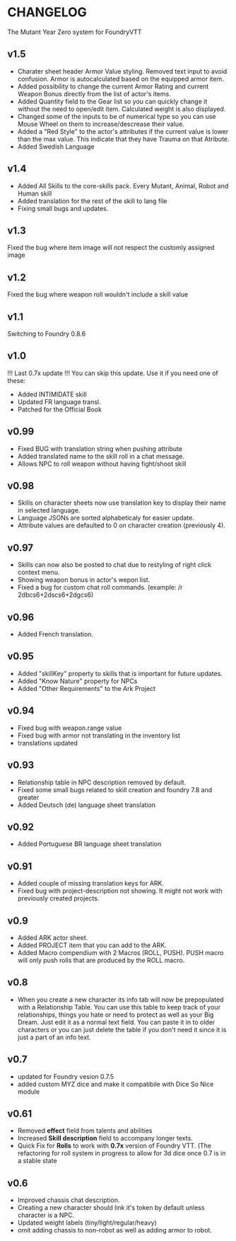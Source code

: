 # CHANGELOG

The Mutant Year Zero system for FoundryVTT

## v1.5

-   Charater sheet header Armor Value styling. Removed text input to avoid confusion. Armor is autocalculated based on the equipped armor item.
-   Added possibility to change the current Armor Rating and current Weapon Bonus directly from the list of actor's items.
-   Added Quantity field to the Gear list so you can quickly change it without the need to open/edit item. Calculated weight is also displayed.
-   Changed some of the inputs to be of numerical type so you can use Mouse Wheel on them to increase/descrease their value.
-   Added a "Red Style" to the actor's attributes if the current value is lower than the max value. This indicate that they have Trauma on that Atribute.
-   Added Swedish Language

## v1.4

-   Added All Skills to the core-skills pack. Every Mutant, Animal, Robot and Human skill
-   Added translation for the rest of the skill to lang file
-   Fixing small bugs and updates.

## v1.3

Fixed the bug where item image will not respect the customly assigned image

## v1.2

Fixed the bug where weapon roll wouldn't include a skill value

## v1.1

Switching to Foundry 0.8.6

## v1.0

!!! Last 0.7x update !!!
You can skip this update. Use it if you need one of these:

-   Added INTIMIDATE skill
-   Updated FR language transl.
-   Patched for the Official Book

## v0.99

-   Fixed BUG with translation string when pushing attribute
-   Added translated name to the skill roll in a chat message.
-   Allows NPC to roll weapon without having fight/shoot skill

## v0.98

-   Skills on character sheets now use translation key to display their name in selected language.
-   Language JSONs are sorted alphabeticaly for easier update.
-   Attribute values are defaulted to 0 on character creation (previously 4).

## v0.97

-   Skills can now also be posted to chat due to restyling of right click context menu.
-   Showing weapon bonus in actor's wepon list.
-   Fixed a bug for custom chat roll commands. (example: /r 2dbcs6+2dscs6+2dgcs6)

## v0.96

-   Added French translation.

## v0.95

-   Added "skillKey" property to skills that is important for future updates.
-   Added "Know Nature" property for NPCs
-   Added "Other Requirements" to the Ark Project

## v0.94

-   Fixed bug with weapon.range value
-   Fixed bug with armor not translating in the inventory list
-   translations updated

## v0.93

-   Relationship table in NPC description removed by default.
-   Fixed some small bugs related to skill creation and foundry 7.8 and greater
-   Added Deutsch (de) language sheet translation

## v0.92

-   Added Portuguese BR language sheet translation

## v0.91

-   Added couple of missing translation keys for ARK.
-   Fixed bug with project-description not showing. It might not work with previously created projects.

## v0.9

-   Added ARK actor sheet.
-   Added PROJECT item that you can add to the ARK.
-   Added Macro compendium with 2 Macros (ROLL, PUSH). PUSH macro will only push rolls that are produced by the ROLL macro.

## v0.8

-   When you create a new character its info tab will now be prepopulated with a Relationship Table. You can use this table to keep track of your relationships, things you hate or need to protect as well as your Big Dream. Just edit it as a normal text field. You can paste it in to older characters or you can just delete the table if you don't need it since it is just a part of an info text.

## v0.7

-   updated for Foundry vesion 0.7.5
-   added custom MYZ dice and make it compatibile with Dice So Nice module

## v0.61

-   Removed **effect** field from talents and abilities
-   Increased **Skill description** field to accompany longer texts.
-   Quick Fix for **Rolls** to work with **0.7x** version of Foundry VTT. (The refactoring for roll system in progress to allow for 3d dice once 0.7 is in a stable state

## v0.6

-   Improved chassis chat description.
-   Creating a new character should link it's token by default unless character is a NPC.
-   Updated weight labels (tiny/light/regular/heavy)
-   omit adding chassis to non-robot as well as adding armor to robot.

